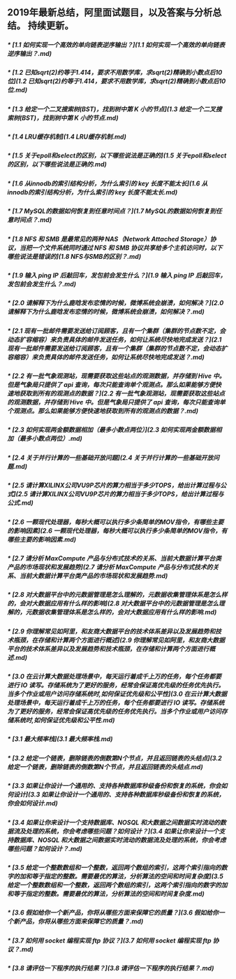 
## 2019年最新总结，阿里面试题目，以及答案与分析总结。 持续更新。



##### * [1.1 如何实现一个高效的单向链表逆序输出？](1.1 如何实现一个高效的单向链表逆序输出？.md)

##### * [1.2 已知sqrt(2)约等于1.414，要求不用数学库，求sqrt(2)精确到小数点后10位](1.2 已知sqrt(2)约等于1.414，要求不用数学库，求sqrt(2)精确到小数点后10位.md)

##### * [1.3 给定一个二叉搜索树(BST)，找到树中第 K 小的节点](1.3 给定一个二叉搜索树(BST)，找到树中第 K 小的节点.md)

##### * [1.4 LRU缓存机制](1.4 LRU缓存机制.md)

##### * [1.5 关于epoll和select的区别，以下哪些说法是正确的](1.5 关于epoll和select的区别，以下哪些说法是正确的.md)

##### * [1.6 从innodb的索引结构分析，为什么索引的 key 长度不能太长](1.6 从innodb的索引结构分析，为什么索引的 key 长度不能太长.md)

##### * [1.7 MySQL的数据如何恢复到任意时间点？](1.7 MySQL的数据如何恢复到任意时间点？.md)

##### * [1.8 NFS 和 SMB 是最常见的两种 NAS（Network Attached Storage）协议，当把一个文件系统同时通过 NFS 和 SMB 协议共享给多个主机访问时，以下哪些说法是错误的](1.8 NFS与SMB的区别？.md)

##### * [1.9 输入 ping IP 后敲回车，发包前会发生什么？](1.9 输入 ping IP 后敲回车，发包前会发生什么？.md)

##### * [2.0 请解释下为什么鹿晗发布恋情的时候，微博系统会崩溃，如何解决？](2.0 请解释下为什么鹿晗发布恋情的时候，微博系统会崩溃，如何解决？.md)

##### * [2.1 现有一批邮件需要发送给订阅顾客，且有一个集群（集群的节点数不定，会动态扩容缩容）来负责具体的邮件发送任务，如何让系统尽快地完成发送？](2.1 现有一批邮件需要发送给订阅顾客，且有一个集群（集群的节点数不定，会动态扩容缩容）来负责具体的邮件发送任务，如何让系统尽快地完成发送？.md)

##### * [2.2 有一批气象观测站，现需要获取这些站点的观测数据，并存储到 Hive 中。但是气象局只提供了 api 查询，每次只能查询单个观测点。那么如果能够方便快速地获取到所有的观测点的数据？](2.2 有一批气象观测站，现需要获取这些站点的观测数据，并存储到 Hive 中。但是气象局只提供了 api 查询，每次只能查询单个观测点。那么如果能够方便快速地获取到所有的观测点的数据？.md)

##### * [2.3 如何实现两金额数据相加（最多小数点两位）](2.3 如何实现两金额数据相加（最多小数点两位）.md)

##### * [2.4 关于并行计算的一些基础开放问题](2.4 关于并行计算的一些基础开放问题.md)

##### * [2.5 请计算XILINX公司VU9P芯片的算力相当于多少TOPS，给出计算过程与公式](2.5 请计算XILINX公司VU9P芯片的算力相当于多少TOPS，给出计算过程与公式.md)

##### * [2.6 一颗现代处理器，每秒大概可以执行多少条简单的MOV指令，有哪些主要的影响因素](2.6 一颗现代处理器，每秒大概可以执行多少条简单的MOV指令，有哪些主要的影响因素.md)

##### * [2.7 请分析 MaxCompute 产品与分布式技术的关系、当前大数据计算平台类产品的市场现状和发展趋势](2.7 请分析 MaxCompute 产品与分布式技术的关系、当前大数据计算平台类产品的市场现状和发展趋势.md)

##### * [2.8 对大数据平台中的元数据管理是怎么理解的，元数据收集管理体系是怎么样的，会对大数据应用有什么样的影响](2.8 对大数据平台中的元数据管理是怎么理解的，元数据收集管理体系是怎么样的，会对大数据应用有什么样的影响.md)

##### * [2.9 你理解常见如阿里，和友商大数据平台的技术体系差异以及发展趋势和技术瓶颈，在存储和计算两个方面进行概述](2.9 你理解常见如阿里，和友商大数据平台的技术体系差异以及发展趋势和技术瓶颈，在存储和计算两个方面进行概述.md)

##### * [3.0 在云计算大数据处理场景中，每天运行着成千上万的任务，每个任务都要进行 IO 读写。存储系统为了更好的服务，经常会保证高优先级的任务优先执行。当多个作业或用户访问存储系统时,如何保证优先级和公平性](3.0 在云计算大数据处理场景中，每天运行着成千上万的任务，每个任务都要进行 IO 读写。存储系统为了更好的服务，经常会保证高优先级的任务优先执行。当多个作业或用户访问存储系统时,如何保证优先级和公平性.md)

##### * [3.1 最大频率栈](3.1 最大频率栈.md)

##### * [3.2 给定一个链表，删除链表的倒数第N个节点，并且返回链表的头结点](3.2 给定一个链表，删除链表的倒数第N个节点，并且返回链表的头结点.md)

##### * [3.3 如果让你设计一个通用的、支持各种数据库秒级备份和恢复的系统，你会如何设计](3.3 如果让你设计一个通用的、支持各种数据库秒级备份和恢复的系统，你会如何设计.md)

##### * [3.4 如果让你来设计一个支持数据库、NOSQL 和大数据之间数据实时流动的数据流及处理的系统，你会考虑哪些问题？如何设计？](3.4 如果让你来设计一个支持数据库、NOSQL 和大数据之间数据实时流动的数据流及处理的系统，你会考虑哪些问题？如何设计？.md)

##### * [3.5 给定一个整数数组和一个整数，返回两个数组的索引，这两个索引指向的数字的加和等于指定的整数。需要最优的算法，分析算法的空间和时间复杂度](3.5 给定一个整数数组和一个整数，返回两个数组的索引，这两个索引指向的数字的加和等于指定的整数。需要最优的算法，分析算法的空间和时间复杂度.md)

##### * [3.6 假如给你一个新产品，你将从哪些方面来保障它的质量？](3.6 假如给你一个新产品，你将从哪些方面来保障它的质量？.md)

##### * [3.7 如何用 socket 编程实现 ftp 协议？](3.7 如何用 socket 编程实现 ftp 协议？.md)

##### * [3.8 请评估一下程序的执行结果？](3.8 请评估一下程序的执行结果？.md)
